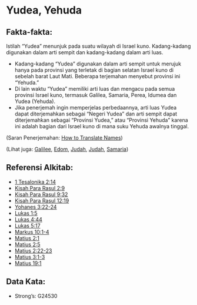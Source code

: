 # Yudea, Yehuda

## Fakta-fakta:

Istilah “Yudea” menunjuk pada suatu wilayah di Israel kuno. Kadang-kadang digunakan dalam arti sempit dan kadang-kadang dalam arti luas.

* Kadang-kadang “Yudea” digunakan dalam arti sempit untuk merujuk hanya pada provinsi yang terletak di bagian selatan Israel kuno di sebelah barat Laut Mati. Beberapa terjemahan menyebut provinsi ini “Yehuda.”
* Di lain waktu “Yudea” memiliki arti luas dan mengacu pada semua provinsi Israel kuno, termasuk Galilea, Samaria, Perea, Idumea dan Yudea (Yehuda).
* Jika penerjemah ingin memperjelas perbedaannya, arti luas Yudea dapat diterjemahkan sebagai “Negeri Yudea” dan arti sempit dapat diterjemahkan sebagai “Provinsi Yudea,” atau “Provinsi Yehuda” karena ini adalah bagian dari Israel kuno di mana suku Yehuda awalnya tinggal.

(Saran Penerjemahan: [How to Translate Names](rc://en/ta/man/translate/translate-names))

(Lihat juga: [Galilee](../names/galilee.md), [Edom](../names/edom.md), [Judah](../names/judah.md), [Judah](../names/kingdomofjudah.md), [Samaria](../names/samaria.md))

## Referensi Alkitab:

* [1 Tesalonika 2:14](rc://en/tn/help/1th/02/14)
* [Kisah Para Rasul 2:9](rc://en/tn/help/act/02/09)
* [Kisah Para Rasul 9:32](rc://en/tn/help/act/09/32)
* [Kisah Para Rasul 12:19](rc://en/tn/help/act/12/19)
* [Yohanes 3:22-24](rc://en/tn/help/jhn/03/22)
* [Lukas 1:5](rc://en/tn/help/luk/01/05)
* [Lukas 4:44](rc://en/tn/help/luk/04/44)
* [Lukas 5:17](rc://en/tn/help/luk/05/17)
* [Markus 10:1-4](rc://en/tn/help/mrk/10/01)
* [Matius 2:1](rc://en/tn/help/mat/02/01)
* [Matius 2:5](rc://en/tn/help/mat/02/05)
* [Matius 2:22-23](rc://en/tn/help/mat/02/22)
* [Matius 3:1-3](rc://en/tn/help/mat/03/01)
* [Matius 19:1](rc://en/tn/help/mat/19/01)

## Data Kata:

* Strong’s: G24530
